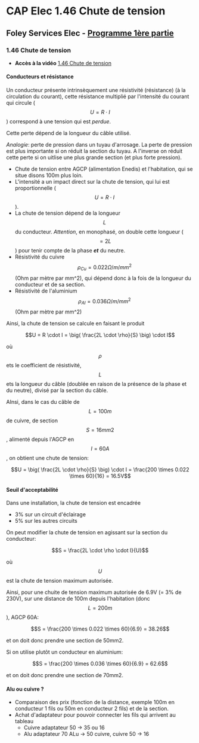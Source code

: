# CAP Elec 1.46 Chute de tension
## Foley Services Elec - [Programme 1ère partie](../1ere_partie/README.md)

### 1.46 Chute de tension

- **Accès à la vidéo** [1.46 Chute de tension](https://youtu.be/9riZqBhiBao)

#### Conducteurs et résistance

Un conducteur présente intrinsèquement une résistivité (résistance) (à la circulation du courant), cette résistance multiplié par l'intensité du courant qui circule ($$U = R \cdot I$$) correspond à une tension qui est *perdue*.

Cette perte dépend de la longueur du câble utilisé.

*Analogie*: perte de pression dans un tuyau d'arrosage. La perte de pression est plus importante si on réduit la section du tuyau. A l'inverse on réduit cette perte si on uitlise une plus grande section (et plus forte pression).

- Chute de tension entre AGCP (alimentation Enedis) et l'habitation, qui se situe disons 100m plus loin.
- L'intensité a un impact direct sur la chute de tension, qui lui est proportionnelle ($$U = R \cdot I$$).
- La chute de tension dépend de la longueur $$L$$ du conducteur. *Attention*, en monophasé, on double cette longueur ($$= 2L$$)  pour tenir compte de la phase ***et*** du neutre.
- Résistivité du cuivre $$\rho_{Cu} = 0.022 \Omega / m / mm^2$$ (Ohm par mètre par mm^2), qui dépend donc à la fois de la longueur du conducteur et de sa section.
- Résistivité de l'aluminium $$\rho_{Al} = 0.036 \Omega / m / mm^2$$ (Ohm par mètre par mm^2)

Ainsi, la chute de tension se calcule en faisant le produit

$$U = R \cdot I = \big( \frac{2L \cdot \rho}{S} \big) \cdot I$$

où $$\rho$$ ets le coefficient de résistivité, $$L$$ ets la longueur du câble (doublée en raison de la présence de la phase et du neutre), divisé par la section du câble.

AInsi, dans le cas du câble de $$L =100m$$ de cuivre, de section $$S = 16mm2$$, alimenté depuis l'AGCP en $$I = 60A$$, on obtient une chute de tension:

$$U = \big( \frac{2L \cdot \rho}{S} \big) \cdot I = \frac{200 \times 0.022 \times 60}{16} = 16.5V$$

#### Seuil d'acceptabilité

Dans une installation, la chute de tension est encadrée

- 3% sur un circuit d'éclairage
- 5% sur les autres circuits

On peut modifier la chute de tension en agissant sur la section du conducteur:

$$S = \frac{2L \cdot \rho \cdot I}{U}$$

où $$U$$ est la chute de tension maximum autorisée.

Ainsi, pour une chuite de tension maximum autorisée de 6.9V (= 3% de 230V), sur une distance de 100m depuis l'habitation (donc $$L = 200m$$), AGCP 60A:

$$S = \frac{200 \times 0.022 \times 60}{6.9} = 38.26$$

et on doit donc prendre une section de 50mm2.

Si on utilise plutôt un conducteur en aluminium:

$$S = \frac{200 \times 0.036 \times 60}{6.9} = 62.6$$

et on doit donc prendre une section de 70mm2.

#### Alu ou cuivre ?

- Comparaison des prix (fonction de la distance, exemple 100m en conducteur 1 fils ou 50m en conducteur 2 fils) et de la section.
- Achat d'adaptateur pour pouvoir connecter les fils qui arrivent au tableau
  - Cuivre adaptateur 50 -> 35 ou 16
  - Alu adaptateur 70 ALu -> 50 cuivre, cuivre 50 -> 16



 